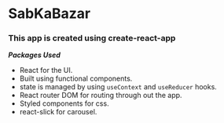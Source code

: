# SabKaBazar
### This app is created using create-react-app 
***Packages Used*** 
- React for the UI.
- Built using functional components.
- state is managed by using `useContext` and `useReducer` hooks.
- React router DOM for routing through out the app.
- Styled components for css.
- react-slick for carousel.




